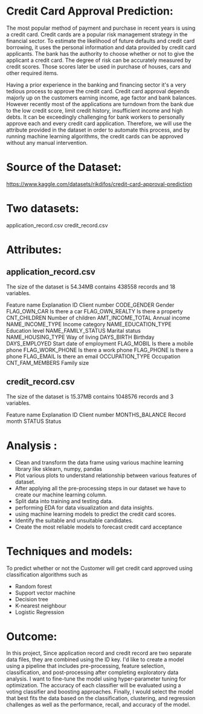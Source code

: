 # Credit Card Approval Prediction:

The most popular method of payment and purchase in recent years is using a credit card. Credit cards are a popular risk management strategy in the financial sector. To estimate the likelihood of future defaults and credit card borrowing, it uses the personal information and data provided by credit card applicants. The bank has the authority to choose whether or not to give the applicant a credit card. The degree of risk can be accurately measured by credit scores. Those scores later be used in purchase of houses, cars and other required items. 

Having a prior experience in the banking and financing sector it's a very tedious process to approve the credit card. Credit card approval depends majorly up on the customers earning income, age factor and bank balances. However recently most of the applications are turndown from the bank due to the low credit score, limit credit history, insufficient income and high debts.  It can be exceedingly challenging for bank workers to personally approve each and every credit card application. Therefore, we will use the attribute provided in the dataset in order to automate this process, and by running machine learning algorithms, the credit cards can be approved without any manual intervention.

# Source of the Dataset:
https://www.kaggle.com/datasets/rikdifos/credit-card-approval-prediction

# Two datasets:
application_record.csv
credit_record.csv

# Attributes:
## application_record.csv
The size of the dataset is 54.34MB contains 438558 records and 18 variables.

Feature name	Explanation
ID	Client number
CODE_GENDER	Gender
FLAG_OWN_CAR	Is there a car
FLAG_OWN_REALTY	Is there a property
CNT_CHILDREN	Number of children
AMT_INCOME_TOTAL	Annual income
NAME_INCOME_TYPE	Income category
NAME_EDUCATION_TYPE	Education level
NAME_FAMILY_STATUS	Marital status
NAME_HOUSING_TYPE	Way of living
DAYS_BIRTH	Birthday
DAYS_EMPLOYED	Start date of employment
FLAG_MOBIL	Is there a mobile phone
FLAG_WORK_PHONE	Is there a work phone
FLAG_PHONE	Is there a phone
FLAG_EMAIL	Is there an email
OCCUPATION_TYPE	Occupation
CNT_FAM_MEMBERS	Family size

## credit_record.csv
The size of the dataset is 15.37MB contains 1048576 records and 3 variables.

Feature name	Explanation
ID	Client number
MONTHS_BALANCE	Record month
STATUS	Status

# Analysis :
- Clean and transform the data frame using various machine learning library like sklearn, numpy, pandas
- Plot various plots to understand relationship between various features of dataset.
- After applying all the pre-processing steps in our dataset we have to create our machine learning column.
- Split data into training and testing data.
- performing EDA for data visualization and data insights.
- using machine learning models to predict the credit card scores.
- Identify the suitable and unsuitable candidates.
- Create the most reliable models to forecast credit card acceptance

# Techniques and models:
To predict whether or not the Customer will get credit card approved using classification algorithms such as
- Random forest
- Support vector machine
- Decision tree
- K-nearest neighbour
- Logistic Regression

# Outcome:
In this project, Since application record and credit record are two separate data files, they are combined using the ID key. I'd like to create a model using a pipeline that includes pre-processing, feature selection, classification, and post-processing after completing exploratory data analysis. I want to fine-tune the model using hyper-parameter tuning for optimization. The accuracy of each classifier will be evaluated using a voting classifier and boosting approaches. Finally, I would select the model that best fits the data based on the classification, clustering, and regression challenges as well as the performance, recall, and accuracy of the model.


